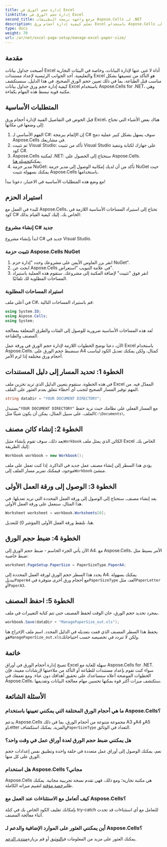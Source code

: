 ```yaml
---
title: إدارة حجم الورق في Excel
linktitle: إدارة حجم الورق في Excel
second_title: مرجع واجهة برمجة التطبيقات Aspose.Cells لـ .NET
description: تعلم كيفية إدارة أحجام ورق Excel باستخدام Aspose.Cells لـ .NET. يقدم هذا الدليل تعليمات خطوة بخطوة وأمثلة للتكامل السلس.
type: docs
weight: 70
url: /ar/net/excel-page-setup/manage-excel-paper-size/
---
```

## مقدمة

أصبحت جداول بيانات Excel أداة لا غنى عنها لإدارة البيانات، وخاصة في البيئات التجارية والتعليمية. أحد الجوانب الرئيسية لإعداد مستندات Excel هو التأكد من تنسيقها بشكل مناسب قبل الطباعة، بما في ذلك تعيين حجم الورق الصحيح. في هذا الدليل، سنستكشف كيفية إدارة حجم ورق جداول بيانات Excel باستخدام Aspose.Cells for .NET، وهي مكتبة قوية تبسط هذه المهام بكفاءة.

## المتطلبات الأساسية

قبل الخوض في التفاصيل الفنية لإدارة أحجام ورق Excel، هناك بعض الأشياء التي تحتاج إلى وضعها في مكانها:

1. الفهم الأساسي لـ C#: إن الإلمام ببرمجة C# سوف يسهل بشكل كبير عملية دمج Aspose.Cells في مشاريعك.
2. تم تثبيت Visual Studio: تأكد من تثبيت Visual Studio على جهازك لكتابة وتنفيذ كود C#.
3. Aspose.Cells لمكتبة .NET: ستحتاج إلى الحصول على Aspose.Cells. يمكنك[تحميله هنا](https://releases.aspose.com/cells/net/).
4. مدير حزمة NuGet: تأكد من أن لديك إمكانية الوصول إلى مدير حزمة NuGet حيث يمكنك بسهولة تثبيت Aspose.Cells باستخدامها.

مع وضع هذه المتطلبات الأساسية في الاعتبار، دعونا نبدأ!

## استيراد الحزم

للبدء في العمل مع Aspose.Cells، تحتاج إلى استيراد المساحات الأساسية اللازمة في كود C# الخاص بك. إليك كيفية القيام بذلك:

### إنشاء مشروع C# جديد

ابدأ بإنشاء مشروع C# جديد في Visual Studio.

### تثبيت حزمة Aspose.Cells NuGet

1. انقر بزر الماوس الأيمن على مشروعك وحدد "إدارة حزم NuGet".
2. ابحث عن Aspose.Cells في علامة التبويب "استعراض".
3. انقر فوق "تثبيت" لإضافة المكتبة إلى مشروعك. ستقوم هذه العملية باستيراد المساحات المطلوبة لك تلقائيًا.

### استيراد المساحات المطلوبة

في أعلى ملف C#، قم باستيراد المساحات التالية:

```csharp
using System.IO;
using Aspose.Cells;
using System;
```

تُعد هذه المساحات الأساسية ضرورية للوصول إلى الفئات والطرق المتعلقة بمعالجة المصنف والطباعة.

الآن، دعنا نوضح الخطوات اللازمة لإدارة حجم الورق في ورقة عمل Excel باستخدام Aspose.Cells. سنضبط حجم الورق على A4 كمثال، ولكن يمكنك تعديل الكود ليناسب أحجام ورق مختلفة إذا لزم الأمر.

## الخطوة 1: تحديد المسار إلى دليل المستندات

في هذه الخطوة، ستقوم بتعيين الدليل الذي تريد تخزين ملف Excel المعدّل فيه. من المهم توفير المسار الصحيح لتجنب أي أخطاء تتعلق بعدم العثور على الملف.

```csharp
string dataDir = "YOUR DOCUMENT DIRECTORY";
```

 يستبدل`"YOUR DOCUMENT DIRECTORY"` مع المسار الفعلي على نظامك حيث تريد حفظ الملف. على سبيل المثال، يمكن أن يكون شيئًا مثل`C:\Documents\`.

## الخطوة 2: إنشاء كائن مصنف

 بعد ذلك، سوف تقوم بإنشاء مثيل`Workbook` الكائن الذي يمثل ملف Excel الخاص بك. إليك الطريقة:

```csharp
Workbook workbook = new Workbook();
```

 يؤدي هذا السطر إلى إنشاء مصنف عمل جديد في الذاكرة. إذا كنت تعمل على ملف موجود، فيمكنك تمرير مسار الملف إلى`Workbook` منشئ.

## الخطوة 3: الوصول إلى ورقة العمل الأولى

بعد إنشاء مصنف، ستحتاج إلى الوصول إلى ورقة العمل المحددة التي تريد تعديلها. في هذا المثال، سنعمل على ورقة العمل الأولى.

```csharp
Worksheet worksheet = workbook.Worksheets[0];
```

هنا، نلتقط ورقة العمل الأولى (المؤشر 0) للتعديل.

## الخطوة 4: ضبط حجم الورق

الآن يأتي الجزء الحاسم - ضبط حجم الورق إلى A4. مع Aspose.Cells، الأمر بسيط مثل ضبط خاصية:

```csharp
worksheet.PageSetup.PaperSize = PaperSizeType.PaperA4;
```

 يحدد هذا السطر حجم الورق لورقة العمل المحددة إلى A4. يمكنك بسهولة تبديل`PaperA4` مع أحجام ورق أخرى متوفرة في`PaperSizeType` العد، مثل`PaperLetter` أو`PaperA3`.

## الخطوة 5: احفظ المصنف

بمجرد تحديد حجم الورق، حان الوقت لحفظ المصنف حتى تتم كتابة التغييرات في ملف.

```csharp
workbook.Save(dataDir + "ManagePaperSize_out.xls");
```

 يحفظ هذا السطر المصنف الذي قمت بتعديله في الدليل المحدد. اسم ملف الإخراج هنا هو`ManagePaperSize_out.xls`ولكن لا تتردد في تخصيصه حسب احتياجاتك.

## خاتمة

تصبح إدارة أحجام الورق في أوراق Excel سهلة للغاية مع Aspose.Cells for .NET. سواء كنت تقوم بإعداد مستندات للطباعة أو التأكد من ملاءمتها لإرشادات معينة، فإن الخطوات الموضحة أعلاه ستساعدك على تحقيق أهدافك دون عناء. ومع تعمقك في Aspose.Cells، ستكتشف ميزات أكثر قوة يمكنها تحسين مهام معالجة البيانات وتقديمها.

## الأسئلة الشائعة

### ما هي أحجام الورق المختلفة التي يمكنني تعيينها باستخدام Aspose.Cells؟
 يدعم Aspose.Cells مجموعة متنوعة من أحجام الورق، بما في ذلك A3 وA4 وA5 وLetter والمزيد. يمكنك استكشاف`PaperSizeType` التعداد في الوثائق.

### هل يمكنني ضبط حجم الورق لعدة أوراق عمل في وقت واحد؟
نعم، يمكنك الوصول إلى أوراق عمل متعددة في حلقة واحدة وتطبيق نفس إعدادات حجم الورق على كل منها.

### هل استخدام Aspose.Cells مجاني؟
 Aspose.Cells هي مكتبة تجارية؛ ومع ذلك، فهي تقدم نسخة تجريبية مجانية. يمكنك طلب[رخصة مؤقتة](https://purchase.aspose.com/temporary-license/) لتقييم ميزاته الكاملة.

### كيف أتعامل مع الاستثناءات عند العمل مع Aspose.Cells؟
بإمكانك تغليف الكود الخاص بك في كتلة try-catch للتعامل مع أي استثناءات قد تحدث أثناء معالجة المصنف.

### أين يمكنني العثور على الموارد الإضافية والدعم لـ Aspose.Cells؟
 يمكنك العثور على مزيد من المعلومات في[التوثيق](https://reference.aspose.com/cells/net/) أو قم بزيارة[منتدى الدعم](https://forum.aspose.com/c/cells/9).